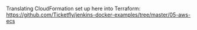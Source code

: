 Translating CloudFormation set up here into Terraform: https://github.com/Ticketfly/jenkins-docker-examples/tree/master/05-aws-ecs